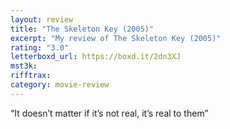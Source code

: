 ```yaml
---
layout: review
title: "The Skeleton Key (2005)"
excerpt: "My review of The Skeleton Key (2005)"
rating: "3.0"
letterboxd_url: https://boxd.it/2dn3XJ
mst3k:
rifftrax:
category: movie-review
---
```


“It doesn’t matter if it’s not real, it’s real to them”
